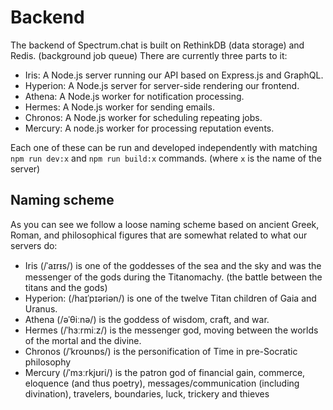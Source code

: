 # Backend

The backend of Spectrum.chat is built on RethinkDB (data storage) and Redis. (background job queue) There are currently three parts to it:

- Iris: A Node.js server running our API based on Express.js and GraphQL.
- Hyperion: A Node.js server for server-side rendering our frontend.
- Athena: A Node.js worker for notification processing.
- Hermes: A Node.js worker for sending emails.
- Chronos: A Node.js worker for scheduling repeating jobs.
- Mercury: A node.js worker for processing reputation events.

Each one of these can be run and developed independently with matching `npm run dev:x` and `npm run build:x` commands. (where `x` is the name of the server)

## Naming scheme

As you can see we follow a loose naming scheme based on ancient Greek, Roman, and philosophical figures that are somewhat related to what our servers do:

- Iris (/ˈaɪrᵻs/) is one of the goddesses of the sea and the sky and was the messenger of the gods during the Titanomachy. (the battle between the titans and the gods)
- Hyperion: (/haɪˈpɪəriən/) is one of the twelve Titan children of Gaia and Uranus.
- Athena (/əˈθiːnə/) is the goddess of wisdom, craft, and war.
- Hermes (/ˈhɜːrmiːz/) is the messenger god, moving between the worlds of the mortal and the divine.
- Chronos (/ˈkroʊnɒs/) is the personification of Time in pre-Socratic philosophy
- Mercury (/ˈmɜːrkjʊri/) is the patron god of financial gain, commerce, eloquence (and thus poetry), messages/communication (including divination), travelers, boundaries, luck, trickery and thieves
